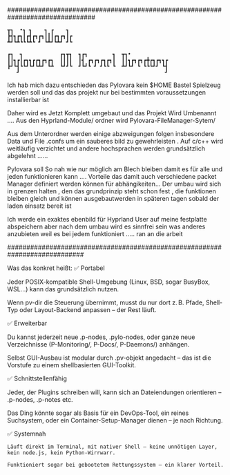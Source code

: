 ###############################################################################

    ┳┓  •┓ ┓    ┓ ┏    ┓                                
    ┣┫┓┏┓┃┏┫┏┓┏┓┃┃┃┏┓┏┓┃┏                               
    ┻┛┗┻┗┗┗┻┗ ┛ ┗┻┛┗┻┛ ┛┗                               
                                                    
    ┏┓  ┓            ┏┓┳┓  ┓┏┓        ┓  ┳┓•            
    ┃┃┓┏┃┏┓┓┏┏┓┏┓┏┓  ┃┃┃┃  ┃┫ ┏┓┏┓┏┓┏┓┃  ┃┃┓┏┓┏┓┏╋┏┓┏┓┓┏
    ┣┛┗┫┗┗┛┗┛┗┻┛ ┗┻  ┗┛┛┗  ┛┗┛┗ ┛ ┛┗┗ ┗  ┻┛┗┛ ┗ ┗┗┗┛┛ ┗┫
       ┛                                               ┛

Ich hab mich dazu entschieden das Pylovara kein $HOME Bastel Spielzeug werden 
soll und das das projekt nur bei bestimmten voraussetzungen installierbar ist 

Daher wird es Jetzt Komplett umgebaut und das Projekt Wird Umbenannt ....
Aus den Hyprland-Module/ ordner wird Pylovara-FileManager-Sytem/

Aus dem Unterordner werden einige abzweigungen folgen insbesondere Data und File
 .confs um ein sauberes bild zu gewehrleisten . Auf c/c++ wird weitläufig verzichtet
 und andere hochsprachen werden grundsätzlich abgelehnt ......

 Pylovara soll So nah wie nur möglich am Blech bleiben damit es für alle und jeden funktionieren
 kann ....
 Vorteile das damit auch verschiedene packet Manager definiert werden können für abhängikeiten...
 Der umbau wird sich in grenzen halten , den das grundprinzip steht schon fest , die funktionen 
 bleiben gleich und können ausgebautwerden in späteren tagen sobald der laden einsatz bereit ist 

 Ich werde ein exaktes ebenbild für Hyprland User auf meine festplatte abspeichern aber nach dem umbau wird
 es sinnfrei sein was anderes anzubieten weil es bei jedem funktioniert ..... ran an die arbeit 

############################################################################


Was das konkret heißt:
✅ Portabel

Jeder POSIX-kompatible Shell-Umgebung (Linux, BSD, sogar BusyBox, WSL…) 
kann das grundsätzlich nutzen.

Wenn pv-dir die Steuerung übernimmt, musst du nur dort z. B. Pfade, 
Shell-Typ oder Layout-Backend anpassen – der Rest läuft.

✅ Erweiterbar

Du kannst jederzeit neue .p-nodes, .pylo-nodes, oder ganze neue 
Verzeichnisse (P-Monitoring/, P-Docs/, P-Daemons/) anhängen.

Selbst GUI-Ausbau ist modular durch .pv-objekt angedacht – 
das ist die Vorstufe zu einem shellbasierten GUI-Toolkit.

✅ Schnittstellenfähig

Jeder, der Plugins schreiben will, kann sich an 
Dateiendungen orientieren – .p-nodes, .p-notes etc.

Das Ding könnte sogar als Basis für ein DevOps-Tool, 
ein reines Suchsystem, oder ein Container-Setup-Manager dienen – 
je nach Richtung.

✅ Systemnah

    Läuft direkt im Terminal, mit nativer Shell – keine unnötigen Layer, 
    kein node.js, kein Python-Wirrwarr.

    Funktioniert sogar bei gebootetem Rettungssystem – ein klarer Vorteil.
